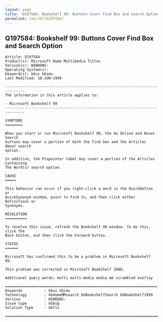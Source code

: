 ```yaml
---
layout: page
title: "Q197584: Bookshelf 99: Buttons Cover Find Box and Search Option"
permalink: /kb/197/Q197584/
---
```


## Q197584: Bookshelf 99: Buttons Cover Find Box and Search Option

	Article: Q197584
	Product(s): Microsoft Home Multimedia Titles
	Version(s): WINDOWS:
	Operating System(s): 
	Keyword(s): kbui kbimu
	Last Modified: 18-JUN-1999
	
	-------------------------------------------------------------------------------
	The information in this article applies to:
	
	- Microsoft Bookshelf 99 
	-------------------------------------------------------------------------------
	
	SYMPTOMS
	========
	
	When you start or run Microsoft Bookshelf 99, the Go Online and Reset Search
	buttons may cover a portion of both the Find box and the Articles About search
	option.
	
	In addition, the Pinpointer label may cover a portion of the Articles Containing
	The Word(s) search option.
	
	CAUSE
	=====
	
	This behavior can occur if you right-click a word in the QuickDefine or
	QuickSynonym window, point to Find In, and then click either Definitions or
	Synonyms.
	
	RESOLUTION
	==========
	
	To resolve this issue, refresh the Bookshelf 99 window. To do this, click the
	Back button, and then click the Forward button.
	
	STATUS
	======
	
	Microsoft has confirmed this to be a problem in Microsoft Bookshelf 99.
	
	This problem was corrected in Microsoft Bookshelf 2000.
	
	Additional query words: multi multi-media media mm scrambled overlay
	
	======================================================================
	Keywords          : kbui kbimu 
	Technology        : kbHomeMMsearch kbBookshelfSearch kbBookShelf1999
	Version           : WINDOWS:
	Issue type        : kbbug
	Solution Type     : kbfix
	
	=============================================================================
	
